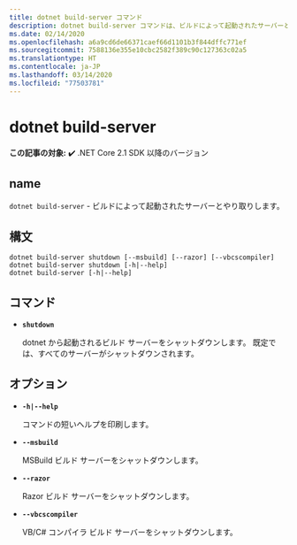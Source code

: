 ```yaml
---
title: dotnet build-server コマンド
description: dotnet build-server コマンドは、ビルドによって起動されたサーバーとやり取りします。
ms.date: 02/14/2020
ms.openlocfilehash: a6a9cd6de66371caef66d1101b3f844dffc771ef
ms.sourcegitcommit: 7588136e355e10cbc2582f389c90c127363c02a5
ms.translationtype: HT
ms.contentlocale: ja-JP
ms.lasthandoff: 03/14/2020
ms.locfileid: "77503781"
---
```

# <a name="dotnet-build-server"></a>dotnet build-server

**この記事の対象:** ✔️ .NET Core 2.1 SDK 以降のバージョン

## <a name="name"></a>name

`dotnet build-server` - ビルドによって起動されたサーバーとやり取りします。

## <a name="synopsis"></a>構文

```dotnetcli
dotnet build-server shutdown [--msbuild] [--razor] [--vbcscompiler]
dotnet build-server shutdown [-h|--help]
dotnet build-server [-h|--help]
```

## <a name="commands"></a>コマンド

- **`shutdown`**

  dotnet から起動されるビルド サーバーをシャットダウンします。 既定では、すべてのサーバーがシャットダウンされます。

## <a name="options"></a>オプション

- **`-h|--help`**

  コマンドの短いヘルプを印刷します。

- **`--msbuild`**

  MSBuild ビルド サーバーをシャットダウンします。

- **`--razor`**

  Razor ビルド サーバーをシャットダウンします。

- **`--vbcscompiler`**

  VB/C# コンパイラ ビルド サーバーをシャットダウンします。
